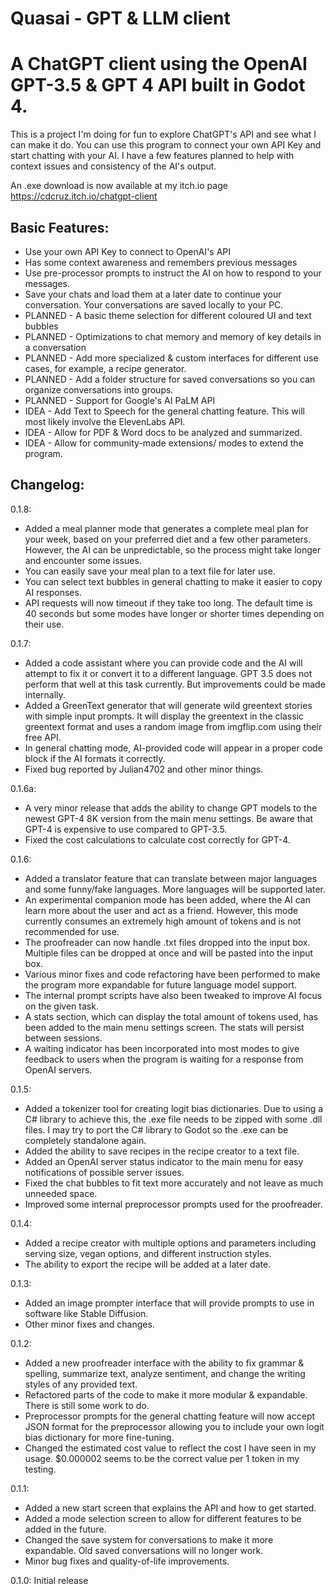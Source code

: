 # Quasai - GPT & LLM client
<h1>A ChatGPT client using the OpenAI GPT-3.5 & GPT 4 API built in Godot 4.</h1>

This is a project I'm doing for fun to explore ChatGPT's API and see what I can make it do. You can use this program to connect your own API Key and start chatting with your AI. I have a few features planned to help with context issues and consistency of the AI's output.

An .exe download is now available at my itch.io page https://cdcruz.itch.io/chatgpt-client

<h2>Basic Features:</h2>

<ul>
    <li>Use your own API Key to connect to OpenAI's API</li>
    <li>Has some context awareness and remembers previous messages</li>
    <li>Use pre-processor prompts to instruct the AI on how to respond to your messages.</li>
    <li>Save your chats and load them at a later date to continue your conversation. Your conversations are saved locally to your PC.</li>
    <li>PLANNED - A basic theme selection for different coloured UI and text bubbles</li>
    <li>PLANNED - Optimizations to chat memory and memory of key details in a conversation</li>
    <li>PLANNED - Add more specialized & custom interfaces for different use cases, for example, a recipe generator.</li>
    <li>PLANNED - Add a folder structure for saved conversations so you can organize conversations into groups.</li>
    <li>PLANNED - Support for Google's AI PaLM API</li>
    <li>IDEA - Add Text to Speech for the general chatting feature. This will most likely involve the ElevenLabs API.</li>
    <li>IDEA - Allow for PDF & Word docs to be analyzed and summarized.</li>
    <li>IDEA - Allow for community-made extensions/ modes to extend the program.</li>
</ul>


<h2>Changelog:</h2>

0.1.8:

<ul>
    <li>Added a meal planner mode that generates a complete meal plan for your week, based on your preferred diet and a few other parameters. However, the AI can be unpredictable, so the process might take longer and encounter some issues.</li>
    <li>You can easily save your meal plan to a text file for later use.</li>
    <li>You can select text bubbles in general chatting to make it easier to copy AI responses.</li>
    <li>API requests will now timeout if they take too long. The default time is 40 seconds but some modes have longer or shorter times depending on their use.</li>
</ul>

0.1.7:

<ul>
    <li>Added a code assistant where you can provide code and the AI will attempt to fix it or convert it to a different language. GPT 3.5 does not perform that well at this task currently. But improvements could be made internally.</li>
    <li>Added a GreenText generator that will generate wild greentext stories with simple input prompts. It will display the greentext in the classic greentext format and uses a random image from imgflip.com using their free API.</li>
    <li>In general chatting mode, AI-provided code will appear in a proper code block if the AI formats it correctly.</li>
    <li>Fixed bug reported by Julian4702 and other minor things.</li>
</ul>

0.1.6a:

<ul>
    <li>A very minor release that adds the ability to change GPT models to the newest GPT-4 8K version from the main menu settings. Be aware that GPT-4 is expensive to use compared to GPT-3.5.</li>
    <li>Fixed the cost calculations to calculate cost correctly for GPT-4.</li>
</ul>
0.1.6:

<ul>
<li>Added a translator feature that can translate between major languages and some funny/fake languages. More languages will be supported later.</li>
<li>An experimental companion mode has been added, where the AI can learn more about the user and act as a friend. However, this mode currently consumes an extremely high amount of tokens and is not recommended for use.</li>
<li>The proofreader can now handle .txt files dropped into the input box. Multiple files can be dropped at once and will be pasted into the input box.</li>
<li>Various minor fixes and code refactoring have been performed to make the program more expandable for future language model support.</li>
<li>The internal prompt scripts have also been tweaked to improve AI focus on the given task.</li>
<li>A stats section, which can display the total amount of tokens used, has been added to the main menu settings screen. The stats will persist between sessions.</li>
<li>A waiting indicator has been incorporated into most modes to give feedback to users when the program is waiting for a response from OpenAI servers.</li>
</ul>

0.1.5:

<ul>
<li>Added a tokenizer tool for creating logit bias dictionaries. Due to using a C# library to achieve this, the .exe file needs to be zipped with some .dll files. I may try to port the C# library to Godot so the .exe can be completely standalone again.</li>
<li>Added the ability to save recipes in the recipe creator to a text file.</li>
<li>Added an OpenAI server status indicator to the main menu for easy notifications of possible server issues.</li>
<li>Fixed the chat bubbles to fit text more accurately and not leave as much unneeded space.</li>
<li>Improved some internal preprocessor prompts used for the proofreader.</li>
</ul>

0.1.4:

<ul>
<li>Added a recipe creator with multiple options and parameters including serving size, vegan options, and different instruction styles.</li>
<li>The ability to export the recipe will be added at a later date.</li>
</ul>

0.1.3:

<ul>
<li>Added an image prompter interface that will provide prompts to use in software like Stable Diffusion.</li>
<li>Other minor fixes and changes.</li>
</ul>

0.1.2:

<ul>
<li>Added a new proofreader interface with the ability to fix grammar & spelling, summarize text, analyze sentiment, and change the writing styles of any provided text.</li>
<li>Refactored parts of the code to make it more modular & expandable. There is still some work to do.</li>
<li>Preprocessor prompts for the general chatting feature will now accept JSON format for the preprocessor allowing you to include your own logit bias dictionary for more fine-tuning.</li>
<li>Changed the estimated cost value to reflect the cost I have seen in my usage. $0.000002 seems to be the correct value per 1 token in my testing.</li>
</ul>
0.1.1:

<ul>
<li>Added a new start screen that explains the API and how to get started.</li>
<li>Added a mode selection screen to allow for different features to be added in the future.</li>
<li>Changed the save system for conversations to make it more expandable. Old saved conversations will no longer work.</li>
<li>Minor bug fixes and quality-of-life improvements.</li>
</ul>

0.1.0: Initial release

